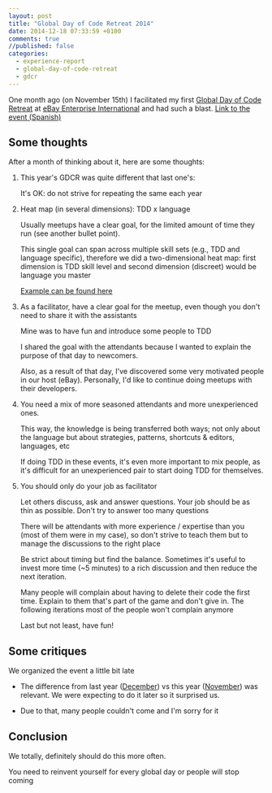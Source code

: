 ```yaml
---
layout: post
title: "Global Day of Code Retreat 2014"
date: 2014-12-18 07:33:59 +0100
comments: true
//published: false
categories: 
  - experience-report
  - global-day-of-code-retreat
  - gdcr
---
```


One month ago (on November 15th) I facilitated my first [Global Day of Code Retreat](http://globalday.coderetreat.org/) at [eBay Enterprise International](http://www.ebayenterprise.com/contact/locations.php) and had such a blast. [Link to the event (Spanish)](http://www.meetup.com/Agile-Barcelona-Meetup/events/218211672/)

Some thoughts
------------

After a month of thinking about it, here are some thoughts:

1. This year's GDCR was quite different that last one's:

   It's OK: do not strive for repeating the same each year

1. Heat map (in several dimensions): TDD x language


   Usually meetups have a clear goal, for the limited amount of time they run (see another bullet point).
   
   This single goal can span across multiple skill sets (e.g., TDD and language specific), therefore we did a two-dimensional heat map: first dimension is TDD skill level and second dimension (discreet) would be language you master
   
   [Example can be found here](https://docs.google.com/spreadsheets/d/1LRmjLbvFEtqDskDwb3gVBKDfXckqDylAMJA7HB6ZLC8/edit)


1. As a facilitator, have a clear goal for the meetup, even though you don't need to share it with the assistants

   Mine was to have fun and introduce some people to TDD
   
   I shared the goal with the attendants because I wanted to explain the purpose of that day to newcomers.
   
   Also, as a result of that day, I've discovered some very motivated people in our host (eBay). Personally, I'd like to continue doing meetups with their developers.


1. You need a mix of more seasoned attendants and more unexperienced ones.
 
   This way, the knowledge is being transferred both ways; not only about the language but about strategies, patterns, shortcuts & editors, languages, etc
  
   If doing TDD in these events, it's even more important to mix people, as it's difficult for an unexperienced pair to start doing TDD for themselves.

1. You should only do your job as facilitator

   Let others discuss, ask and answer questions. Your job should be as thin as possible. Don't try to answer too many questions

   There will be attendants with more experience / expertise than you (most of them were in my case), so don't strive to teach them but to manage the discussions to the right place

   Be strict about timing but find the balance. Sometimes it's useful to invest more time (~5 minutes) to a rich discussion and then reduce the next iteration.

   Many people will complain about having to delete their code the first time. Explain to them that's part of the game and don't give in. The following iterations most of the people won't complain anymore

   Last but not least, have fun!



Some critiques
----------

We organized the event a little bit late

  * The difference from last year ([December](http://www.meetup.com/Agile-Barcelona-Meetup/events/153967432/)) vs this year ([November](http://www.meetup.com/Agile-Barcelona-Meetup/events/218211672/)) was relevant. We were expecting to do it later so it surprised us.

  * Due to that, many people couldn't come and I'm sorry for it


Conclusion
-------

We totally, definitely should do this more often.

You need to reinvent yourself for every global day or people will stop coming


